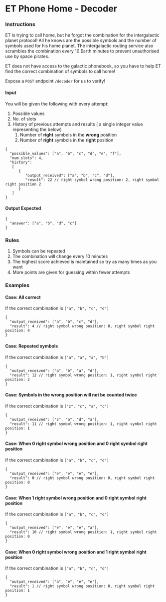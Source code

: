 # ET Phone Home - Decoder

### Instructions

ET is trying to call home, but he forgot the combination for the intergalactic planet protocol! All he knows are the
possible symbols and the number of symbols used for his home planet. The intergalactic routing service also scrambles
the combination every 10 Earth minutes to prevent unauthorised use by space pirates.

ET does not have access to the galactic phonebook, so you have to help ET find the correct combination of symbols to
call home!

Expose a `POST` endpoint `/decoder` for us to verify!

#### Input

You will be given the following with every attempt:

1. Possible values
2. No. of slots
3. History of previous attempts and results ( a single integer value representing the below)
    1. Number of **right** symbols in the **wrong** position
    2. Number of **right** symbols in the **right** position

```json5
{
  "possible_values": ["a", "b", "c", "d", "e", "f"], 
  "num_slots": 4, 
  "history": 
   [
      {
         "output_received": ["a", "b", "c", "d"], 
         "result": 22 // right symbol wrong position: 2, right symbol right position 2
      }
   ]
}
```

#### Output Expected

```json5
{
  "answer": ["a", "b", "d", "c"]
}
```

### Rules

1. Symbols can be repeated
2. The combination will change every 10 minutes
3. The highest score achieved is maintained so try as many times as you want
4. More points are given for guessing within fewer attempts

### Examples

#### Case: All correct

If the correct combination is `["a", "b", "c", "d"]`

```json5
{
  "output_received": ["a", "b", "c", "d"], 
  "result": 4 // right symbol wrong position: 0, right symbol right position: 4
}
```

#### Case: Repeated symbols

If the correct combination is `["a", "a", "a", "b"]`

```json5
{
  "output_received": ["a", "b", "a", "d"], 
  "result": 12 // right symbol wrong position: 1, right symbol right position: 2
}
```

#### Case: Symbols in the wrong position will not be counted twice

If the correct combination is `["z", "c", "a", "c"]`

```json5
{
  "output_received": ["z", "a", "d", "a"], 
  "result": 11 // right symbol wrong position: 1, right symbol right position: 1
}
```


#### Case: When 0 right symbol wrong position and 0 right symbol right position

If the correct combination is `["a", "b", "c", "d"]`

```json5
{
  "output_received": ["e", "e", "e", "e"], 
  "result": 0 // right symbol wrong position: 0, right symbol right position: 0
}
```

#### Case: When 1 right symbol wrong position and 0 right symbol right position

If the correct combination is `["a", "b", "c", "d"]`

```json5
{
  "output_received": ["e", "e", "e", "a"], 
  "result": 10 // right symbol wrong position: 1, right symbol right position: 0
}
```

#### Case: When 0 right symbol wrong position and 1 right symbol right position

If the correct combination is `["a", "b", "c", "d"]`

```json5
{
  "output_received": ["a", "e", "e", "e"], 
  "result": 1 // right symbol wrong position: 0, right symbol right position: 1
}
```